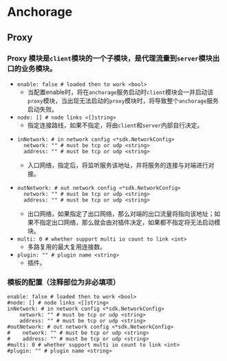 # Anchorage
## Proxy
### Proxy 模块是`client`模块的一个子模块，是代理流量到`server`模块出口的业务模块。
- `enable: false # loaded then to work <bool>`
  - 当配置enable时，将在`anchorage`服务启动时`client`模块会一并启动该`proxy`模块，当出现无法启动的`proxy`模块时，将导致整个`anchorage`服务启动失败。
- `node: [] # node links <[]string>`
  - 指定连接路线，如果不指定，将由`client`和`server`内部自行决定。
- ```
  inNetwork: # in network config <*sdk.NetworkConfig>
    network: "" # must be tcp or udp <string>
    address: "" # must be tcp or udp <string>
  ```
  - 入口网络，指定后，将监听服务该地址，并将服务的连接与对端进行对接。
- ```
  outNetwork: # out network config <*sdk.NetworkConfig>
    network: "" # must be tcp or udp <string>
    address: "" # must be tcp or udp <string>
  ```
  - 出口网络，如果指定了出口网络，那么对端的出口流量将指向该地址；如果不指定出口网络，那么就会由对插件决定，如果都不指定将无法启动模块。
- `multi: 0 # whether support multi io count to link <int>`
  - 多路复用的最大复用连接数。
- `plugin: "" # plugin name <string>`
  - 插件。
### 模板的配置（注释部位为非必填项）
```
enable: false # loaded then to work <bool>
#node: [] # node links <[]string>
inNetwork: # in network config <*sdk.NetworkConfig>
    network: "" # must be tcp or udp <string>
    address: "" # must be tcp or udp <string>
#outNetwork: # out network config <*sdk.NetworkConfig>
#    network: "" # must be tcp or udp <string>
#    address: "" # must be tcp or udp <string>
#multi: 0 # whether support multi io count to link <int>
#plugin: "" # plugin name <string>
```

